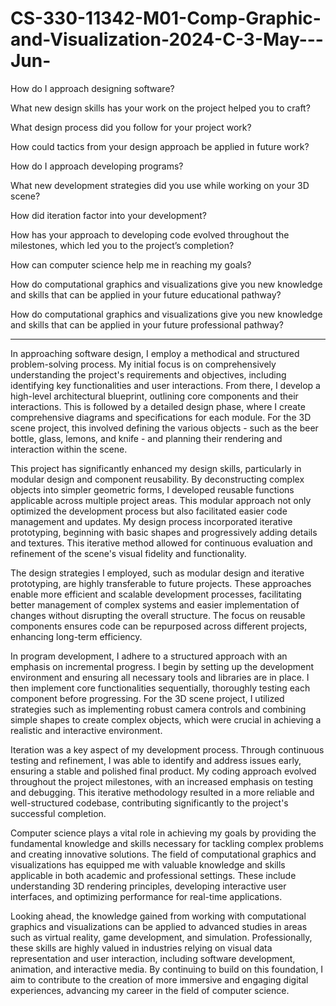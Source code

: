 # CS-330-11342-M01-Comp-Graphic-and-Visualization-2024-C-3-May---Jun-

How do I approach designing software?

What new design skills has your work on the project helped you to craft?

What design process did you follow for your project work?

How could tactics from your design approach be applied in future work?

How do I approach developing programs?

What new development strategies did you use while working on your 3D scene?

How did iteration factor into your development?

How has your approach to developing code evolved throughout the milestones, which led you to the project’s completion?

How can computer science help me in reaching my goals?

How do computational graphics and visualizations give you new knowledge and skills that can be applied in your future educational pathway?

How do computational graphics and visualizations give you new knowledge and skills that can be applied in your future professional pathway?

----------------------------------------------------------------------------------------------------------

In approaching software design, I employ a methodical and structured problem-solving process. My initial focus is on comprehensively understanding the project's requirements and objectives, including identifying key functionalities and user interactions. From there, I develop a high-level architectural blueprint, outlining core components and their interactions. This is followed by a detailed design phase, where I create comprehensive diagrams and specifications for each module. For the 3D scene project, this involved defining the various objects - such as the beer bottle, glass, lemons, and knife - and planning their rendering and interaction within the scene.

This project has significantly enhanced my design skills, particularly in modular design and component reusability. By deconstructing complex objects into simpler geometric forms, I developed reusable functions applicable across multiple project areas. This modular approach not only optimized the development process but also facilitated easier code management and updates. My design process incorporated iterative prototyping, beginning with basic shapes and progressively adding details and textures. This iterative method allowed for continuous evaluation and refinement of the scene's visual fidelity and functionality.

The design strategies I employed, such as modular design and iterative prototyping, are highly transferable to future projects. These approaches enable more efficient and scalable development processes, facilitating better management of complex systems and easier implementation of changes without disrupting the overall structure. The focus on reusable components ensures code can be repurposed across different projects, enhancing long-term efficiency.

In program development, I adhere to a structured approach with an emphasis on incremental progress. I begin by setting up the development environment and ensuring all necessary tools and libraries are in place. I then implement core functionalities sequentially, thoroughly testing each component before progressing. For the 3D scene project, I utilized strategies such as implementing robust camera controls and combining simple shapes to create complex objects, which were crucial in achieving a realistic and interactive environment.

Iteration was a key aspect of my development process. Through continuous testing and refinement, I was able to identify and address issues early, ensuring a stable and polished final product. My coding approach evolved throughout the project milestones, with an increased emphasis on testing and debugging. This iterative methodology resulted in a more reliable and well-structured codebase, contributing significantly to the project's successful completion.

Computer science plays a vital role in achieving my goals by providing the fundamental knowledge and skills necessary for tackling complex problems and creating innovative solutions. The field of computational graphics and visualizations has equipped me with valuable knowledge and skills applicable in both academic and professional settings. These include understanding 3D rendering principles, developing interactive user interfaces, and optimizing performance for real-time applications.

Looking ahead, the knowledge gained from working with computational graphics and visualizations can be applied to advanced studies in areas such as virtual reality, game development, and simulation. Professionally, these skills are highly valued in industries relying on visual data representation and user interaction, including software development, animation, and interactive media. By continuing to build on this foundation, I aim to contribute to the creation of more immersive and engaging digital experiences, advancing my career in the field of computer science.
